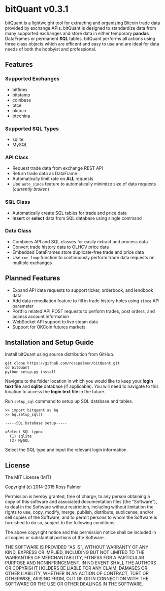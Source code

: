 # bitQuant v0.3.1

bitQuant is a lightweight tool for extracting and organizing Bitcoin trade data provided by exchange APIs. bitQuant is designed to standardize data from many supported exchanges and store data in either temporary **pandas** DataFrames or permanent **SQL** tables. bitQuant performs all actions using three class objects which are efficent and easy to use and are ideal for data needs of both the hobbyist and professional.

## Features

### Supported Exchanges

- bitfinex
- bitstamp
- coinbase
- btce
- okcoin
- btcchina

### Supported SQL Types
- sqlite
- MySQL

### API Class
- Request trade data from exchange REST API
- Return trade data as DataFrame
- Automatically limit rate on **ALL** requests
- Use `auto_since` feature to automatically minimize size of data requests (_currently broken_)

### SQL Class
- Automatically create SQL tables for trade and price data
- **Insert** or **select** data from SQL database using single command

### Data Class
- Combines API and SQL classes for easily extract and process data
- Convert trade history data to OLHCV price data
- Embedded DataFrames store duplicate-free trade and price data
- Use `run_loop` function to continuously perform trade data requests on multiple exchanges

## Planned Features
- Expand API data requests to support ticker, orderbook, and lendbook data
- Add data remediation feature to fill in trade history holes using `since` API parameter
- Portfilo related API POST requests to perform trades, post orders, and access account information
- WebSocket API support to live steam data
- Support for OKCoin futures markets

## Installation and Setup Guide

Install bitQuant using source distribution from GitHub.

    git clone https://github.com/rosspalmer/bitQuant.git
    cd bitQuant
    python setup.py install

Navigate to the folder location in which you would like to keep your **login text file** and **sqlite** database (if applicable). You will need to navigate to this location to access the **login text file** in the future.

Run `setup_sql` command to setup up SQL database and tables.

    >> import bitquant as bq
    >> bq.setup_sql()

    -----SQL Database setup-----

    =Select SQL type=
      (1) sqlite
      (2) MySQL

Select the SQL type and input the relevant login information.

## License

The MIT License (MIT)

Copyright (c) 2014-2015 Ross Palmer

Permission is hereby granted, free of charge, to any person obtaining a copy
of this software and associated documentation files (the "Software"), to deal
in the Software without restriction, including without limitation the rights
to use, copy, modify, merge, publish, distribute, sublicense, and/or sell
copies of the Software, and to permit persons to whom the Software is
furnished to do so, subject to the following conditions:

The above copyright notice and this permission notice shall be included in all
copies or substantial portions of the Software.

THE SOFTWARE IS PROVIDED "AS IS", WITHOUT WARRANTY OF ANY KIND, EXPRESS OR
IMPLIED, INCLUDING BUT NOT LIMITED TO THE WARRANTIES OF MERCHANTABILITY,
FITNESS FOR A PARTICULAR PURPOSE AND NONINFRINGEMENT. IN NO EVENT SHALL THE
AUTHORS OR COPYRIGHT HOLDERS BE LIABLE FOR ANY CLAIM, DAMAGES OR OTHER
LIABILITY, WHETHER IN AN ACTION OF CONTRACT, TORT OR OTHERWISE, ARISING FROM,
OUT OF OR IN CONNECTION WITH THE SOFTWARE OR THE USE OR OTHER DEALINGS IN THE
SOFTWARE.
